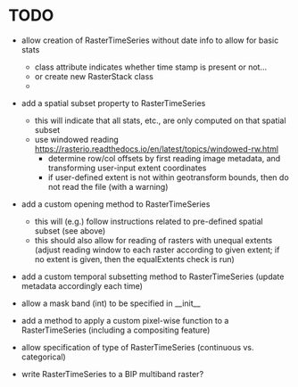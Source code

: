 TODO
====

- allow creation of RasterTimeSeries without date info to allow for basic stats
    - class attribute indicates whether time stamp is present or not...
    - or create new RasterStack class
    - 

- add a spatial subset property to RasterTimeSeries
    - this will indicate that all stats, etc., are only computed on that spatial subset
    - use windowed reading https://rasterio.readthedocs.io/en/latest/topics/windowed-rw.html
        - determine row/col offsets by first reading image metadata, and transforming user-input extent coordinates
        - if user-defined extent is not within geotransform bounds, then do not read the file (with a warning)
    
- add a custom opening method to RasterTimeSeries
    - this will (e.g.) follow instructions related to pre-defined spatial subset (see above)
    - this should also allow for reading of rasters with unequal extents (adjust reading window to each raster according to given extent; if no extent is given, then the equalExtents check is run)
    
- add a custom temporal subsetting method to RasterTimeSeries (update metadata accordingly each time)

- allow a mask band (int) to be specified in \_\_init\_\_

- add a method to apply a custom pixel-wise function to a RasterTimeSeries (including a compositing feature)

- allow specification of type of RasterTimeSeries (continuous vs. categorical)

- write RasterTimeSeries to a BIP multiband raster?
